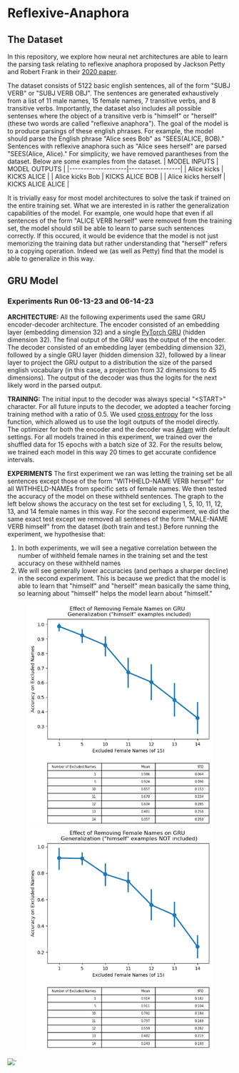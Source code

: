 # Reflexive-Anaphora

## The Dataset

In this repository, we explore how neural net architectures are able to learn the parsing task relating to reflexive anaphora proposed by Jackson Petty and Robert Frank in their [2020 paper](https://arxiv.org/abs/2011.00682).

The dataset consists of 5122 basic english sentences, all of the form "SUBJ VERB" or "SUBJ VERB OBJ". The sentences are generated exhaustively from a list of 11 male names, 15 female names, 7 transitive verbs, and 8 transitive verbs. Importantly, the dataset also includes all possible sentenses where the object of a transitive verb is "himself" or "herself" (these two words are called "reflexive anaphora"). The goal of the model is to produce parsings of these english phrases. For example, the model should parse the English phrase "Alice sees Bob" as "SEES(ALICE, BOB)." Sentences with reflexive anaphora such as "Alice sees herself" are parsed "SEES(Alice, Alice)." For simplicity, we have removed parantheses from the dataset. Below are some examples from the dataset.
| MODEL INPUTS       | MODEL OUTPUTS    |
|--------------------|------------------|
| Alice kicks        | KICKS ALICE      |
| Alice kicks Bob    | KICKS ALICE BOB   |
| Alice kicks herself | KICKS ALICE ALICE |

It is trivially easy for most model architectures to solve the task if trained on the entire training set. What we are interested in is rather the generalization capabilities of the model. For example, one would hope that even if all sentences of the form "ALICE VERB herself" were removed from the training set, the model should still be able to learn to parse such sentences correctly. If this occured, it would be evidence that the model is not just memorizing the training data but rather understanding that "herself" refers to a copying operation. Indeed we (as well as Petty) find that the model is able to generalize in this way.

## GRU Model

### Experiments Run 06-13-23 and 06-14-23
**ARCHITECTURE:** All the following experiments used the same GRU encoder-decoder architecture. The encoder consisted of an embedding layer (embedding dimension 32) and a single [PyTorch GRU](https://pytorch.org/docs/stable/generated/torch.nn.GRU.html) (hidden dimension 32). The final output of the GRU was the output of the encoder. The decoder consisted of an embedding layer (embedding dimension 32), followed by a single GRU layer (hidden dimension 32), followed by a linear layer to project the GRU output to a distribution the size of the parsed english vocabulary (in this case, a projection from 32 dimensions to 45 dimensions). The output of the decoder was thus the logits for the next likely word in the parsed output.

**TRAINING:** The initial input to the decoder was always special "\<START\>" character. For all future inputs to the decoder, we adopted a teacher forcing training method with a ratio of 0.5. We used [cross entropy](https://pytorch.org/docs/stable/generated/torch.nn.CrossEntropyLoss.html) for the loss function, which allowed us to use the logit outputs of the model directly. The optimizer for both the encoder and the decoder was [Adam](https://pytorch.org/docs/stable/generated/torch.optim.Adam.html) with default settings. For all models trained in this experiment, we trained over the shuffled data for 15 epochs with a batch size of 32. For the results below, we trained each model in this way 20 times to get accurate confidence intervals.

**EXPERIMENTS** The first experiment we ran was letting the training set be all sentences except those of the form "WITHHELD-NAME VERB herself" for all WITHHELD-NAMEs from specific sets of female names. We then tested the accuracy of the model on these withheld sentences. The graph to the left below shows the accuracy on the test set for excluding 1, 5, 10, 11, 12, 13, and 14 female names in this way. For the second experiment, we did the same exact test except we removed all sentenes of the form "MALE-NAME VERB himself" from the dataset (both train and test.) Before running the experiment, we hypothesise that:
1. In both experiments, we will see a negative correlation between the number of withheld female names in the training set and the test accuracy on these withheld names
2. We will see generally lower accuracies (and perhaps a sharper decline) in the second experiment. This is because we predict that the model is able to learn that "himself" and "herself" mean basically the same thing, so learning about "himself" helps the model learn about "himself."
<p align="center">
    <img height="500" src="https://github.com/luk27182/Reflexive-Anaphora/blob/main/Figures/Experiment_Results_061423-Removing_Female_Names.png?raw=true" alt="Experiment Results">
    <img height="500" src="https://github.com/luk27182/Reflexive-Anaphora/blob/main/Figures/Experiment_Results_061423-Removing_Female_Names-WITHOUT_HIMSELF.png?raw=true" alt="Experiment Results">
</p>

<img src="https://github.com/favicon.ico" width="48">`
